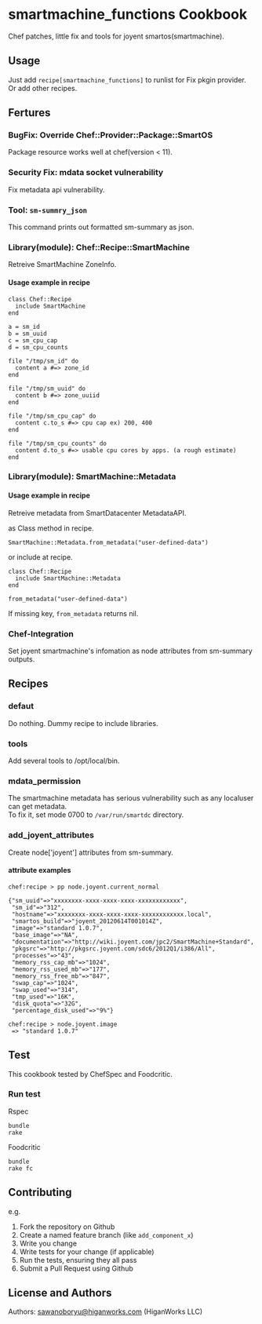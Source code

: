 smartmachine_functions Cookbook
===============================

Chef patches, little fix and tools for joyent smartos(smartmachine).


Usage
-----

Just add `recipe[smartmachine_functions]` to runlist for Fix pkgin provider.  
Or add other recipes.

Fertures
----

### BugFix: Override Chef::Provider::Package::SmartOS

Package resource works well at chef(version < 11).

### Security Fix: mdata socket vulnerability

Fix metadata api vulnerability.

### Tool: `sm-summry_json`

This command prints out formatted sm-summary as json.

### Library(module): Chef::Recipe::SmartMachine

Retreive SmartMachine ZoneInfo. 

#### Usage example in recipe

<pre><code>class Chef::Recipe
  include SmartMachine
end

a = sm_id
b = sm_uuid
c = sm_cpu_cap
d = sm_cpu_counts

file "/tmp/sm_id" do
  content a #=> zone_id
end

file "/tmp/sm_uuid" do
  content b #=> zone_uuiid
end

file "/tmp/sm_cpu_cap" do
  content c.to_s #=> cpu cap ex) 200, 400
end

file "/tmp/sm_cpu_counts" do
  content d.to_s #=> usable cpu cores by apps. (a rough estimate)
end
</code></pre>

### Library(module): SmartMachine::Metadata

#### Usage example in recipe

Retreive metadata from SmartDatacenter MetadataAPI.

as Class method in recipe.

<pre><code>SmartMachine::Metadata.from_metadata("user-defined-data")
</pre></code>

or include at recipe.

<pre><code>class Chef::Recipe
  include SmartMachine::Metadata
end

from_metadata("user-defined-data")
</code></pre>

If missing key, `from_metadata` returns nil.

### Chef-Integration

Set joyent smartmachine's infomation as node attributes from sm-summary outputs.

Recipes
---

### defaut

Do nothing.  Dummy recipe to include libraries.

### tools

Add several tools to /opt/local/bin.

### mdata_permission

The smartmachine metadata has serious vulnerability such as any localuser can get metadata.  
To fix it, set mode 0700 to `/var/run/smartdc` directory.

### add_joyent_attributes

Create node['joyent'] attributes from sm-summary.

#### attribute examples 

<pre><code>chef:recipe > pp node.joyent.current_normal

{"sm_uuid"=>"xxxxxxxx-xxxx-xxxx-xxxx-xxxxxxxxxxxx",
 "sm_id"=>"312",
 "hostname"=>"xxxxxxxx-xxxx-xxxx-xxxx-xxxxxxxxxxxx.local",
 "smartos_build"=>"joyent_20120614T001014Z",
 "image"=>"standard 1.0.7",
 "base_image"=>"NA",
 "documentation"=>"http://wiki.joyent.com/jpc2/SmartMachine+Standard",
 "pkgsrc"=>"http://pkgsrc.joyent.com/sdc6/2012Q1/i386/All",
 "processes"=>"43",
 "memory_rss_cap_mb"=>"1024",
 "memory_rss_used_mb"=>"177",
 "memory_rss_free_mb"=>"847",
 "swap_cap"=>"1024",
 "swap_used"=>"314",
 "tmp_used"=>"16K",
 "disk_quota"=>"32G",
 "percentage_disk_used"=>"9%"}</code></pre>

<pre><code>chef:recipe > node.joyent.image
 => "standard 1.0.7" </code></pre>


Test
----

This cookbook tested by ChefSpec and Foodcritic.

### Run test

Rspec
<pre><code>bundle
rake
</code></pre>

Foodcritic
<pre><code>bundle
rake fc
</code></pre>

Contributing
------------

e.g.

1. Fork the repository on Github
2. Create a named feature branch (like `add_component_x`)
3. Write you change
4. Write tests for your change (if applicable)
5. Run the tests, ensuring they all pass
6. Submit a Pull Request using Github

License and Authors
-------------------
Authors: sawanoboryu@higanworks.com (HiganWorks LLC)
